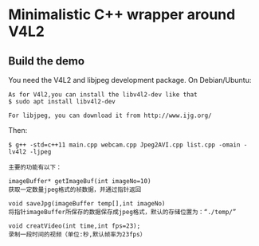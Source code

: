 Minimalistic C++ wrapper around V4L2
====================================

Build the demo
--------------

You need the V4L2 and libjpeg development package. On Debian/Ubuntu:
```
As for V4l2,you can install the libv4l2-dev like that
$ sudo apt install libv4l2-dev 

For libjpeg, you can download it from http://www.ijg.org/
```

Then:
```
$ g++ -std=c++11 main.cpp webcam.cpp Jpeg2AVI.cpp list.cpp -omain -lv4l2 -ljpeg
```


```
主要的功能有以下：

imageBuffer* getImageBuf(int imageNo=10)
获取一定数量jpeg格式的祯数据，并通过指针返回

void saveJpg(imageBuffer temp[],int imageNo)
将指针imageBuffer所保存的数据保存成jpeg格式，默认的存储位置为：“./temp/”

void creatVideo(int time,int fps=23); 
录制一段时间的视频（单位:秒,默认帧率为23fps）
```

